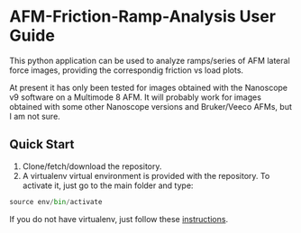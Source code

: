 # AFM-Friction-Ramp-Analysis User Guide

This python application can be used to analyze ramps/series of AFM lateral force images, providing the correspondig friction vs load plots. 

At present it has only been tested for images obtained with the Nanoscope v9 software on a Multimode 8 AFM. It will probably work for images obtained with some other Nanoscope versions and Bruker/Veeco AFMs, but I am not sure.

## Quick Start

1. Clone/fetch/download the repository.
2. A virtualenv virtual environment is provided with the repository. To activate it, just go to the main folder and type:
```python
source env/bin/activate
```
If you do not have virtualenv, just follow these [instructions](https://virtualenv.pypa.io/en/latest/installation.html).
